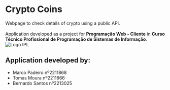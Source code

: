# Crypto Coins
Webpage to check details of crypto using a public API.
<br><br>
Application developed as a project for **Programação Web - Cliente** in **Curso Técnico Profissional de Programação de Sistemas de Informação**.
![Logo IPL](https://www.ipleiria.pt/wp-content/uploads/2022/04/estg_h.svg)

## Application developed by:
- Marco Padeiro  nº2211868
- Tomas Moura  nº2211866
- Bernardo Santos  nº2213025
